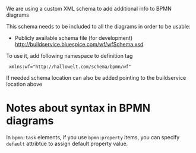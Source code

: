 We are using a custom XML schema to add additional info to BPMN diagrams

This schema needs to be included to all the diagrams in order to be usable:
- Publicly available schema file (for development) http://buildservice.bluespice.com/wf/wfSchema.xsd

To use it, add following namespace to definition tag

	 xmlns:wf="http://hallowelt.com/schema/bpmn/wf"

If needed schema location can also be added pointing to the buildservice location above

# Notes about syntax in BPMN diagrams

In `bpmn:task` elements, if you use `bpmn:property` items, you can specify `default` attribtue to assign default property value.
